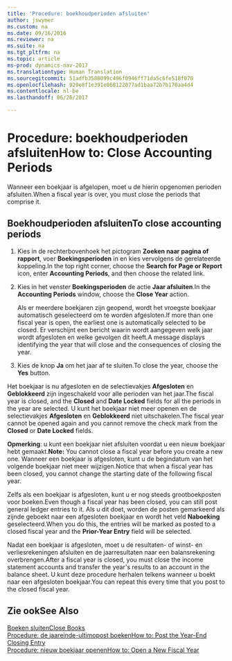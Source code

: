 ```yaml
---
title: 'Procedure: boekhoudperioden afsluiten'
author: jswymer
ms.custom: na
ms.date: 09/16/2016
ms.reviewer: na
ms.suite: na
ms.tgt_pltfrm: na
ms.topic: article
ms-prod: dynamics-nav-2017
ms.translationtype: Human Translation
ms.sourcegitcommit: 51adfb3588099c496f0946ff71da5c6fe518f070
ms.openlocfilehash: 929e8f1e391e868122077ad1baa72b7b170aa4d4
ms.contentlocale: nl-be
ms.lasthandoff: 06/26/2017

---
```

# <a name="how-to-close-accounting-periods"></a><span data-ttu-id="56442-102">Procedure: boekhoudperioden afsluiten</span><span class="sxs-lookup"><span data-stu-id="56442-102">How to: Close Accounting Periods</span></span>
<span data-ttu-id="56442-103">Wanneer een boekjaar is afgelopen, moet u de hierin opgenomen perioden afsluiten.</span><span class="sxs-lookup"><span data-stu-id="56442-103">When a fiscal year is over, you must close the periods that comprise it.</span></span>

## <a name="to-close-accounting-periods"></a><span data-ttu-id="56442-104">Boekhoudperioden afsluiten</span><span class="sxs-lookup"><span data-stu-id="56442-104">To close accounting periods</span></span>
1. <span data-ttu-id="56442-105">Kies in de rechterbovenhoek het pictogram **Zoeken naar pagina of rapport**, voer **Boekingsperioden** in en kies vervolgens de gerelateerde koppeling.</span><span class="sxs-lookup"><span data-stu-id="56442-105">In the top right corner, choose the **Search for Page or Report** icon, enter **Accounting Periods**, and then choose the related link.</span></span>
2. <span data-ttu-id="56442-106">Kies in het venster **Boekingsperioden** de actie **Jaar afsluiten**.</span><span class="sxs-lookup"><span data-stu-id="56442-106">In the **Accounting Periods** window, choose the **Close Year** action.</span></span>

    <span data-ttu-id="56442-107">Als er meerdere boekjaren zijn geopend, wordt het vroegste boekjaar automatisch geselecteerd om te worden afgesloten.</span><span class="sxs-lookup"><span data-stu-id="56442-107">If more than one fiscal year is open, the earliest one is automatically selected to be closed.</span></span> <span data-ttu-id="56442-108">Er verschijnt een bericht waarin wordt aangegeven welk jaar wordt afgesloten en welke gevolgen dit heeft.</span><span class="sxs-lookup"><span data-stu-id="56442-108">A message displays identifying the year that will close and the consequences of closing the year.</span></span>
3. <span data-ttu-id="56442-109">Kies de knop **Ja** om het jaar af te sluiten.</span><span class="sxs-lookup"><span data-stu-id="56442-109">To close the year, choose the **Yes** button.</span></span>

<span data-ttu-id="56442-110">Het boekjaar is nu afgesloten en de selectievakjes **Afgesloten** en **Geblokkeerd** zijn ingeschakeld voor alle perioden van het jaar.</span><span class="sxs-lookup"><span data-stu-id="56442-110">The fiscal year is closed, and the **Closed** and **Date Locked** fields for all the periods in the year are selected.</span></span> <span data-ttu-id="56442-111">U kunt het boekjaar niet meer openen en de selectievakjes **Afgesloten** en **Geblokkeerd** niet uitschakelen.</span><span class="sxs-lookup"><span data-stu-id="56442-111">The fiscal year cannot be opened again and you cannot remove the check mark from the **Closed** or **Date Locked** fields.</span></span>

<span data-ttu-id="56442-112">**Opmerking**: u kunt een boekjaar niet afsluiten voordat u een nieuw boekjaar hebt gemaakt.</span><span class="sxs-lookup"><span data-stu-id="56442-112">**Note:** You cannot close a fiscal year before you create a new one.</span></span> <span data-ttu-id="56442-113">Wanneer een boekjaar is afgesloten, kunt u de begindatum van het volgende boekjaar niet meer wijzigen.</span><span class="sxs-lookup"><span data-stu-id="56442-113">Notice that when a fiscal year has been closed, you cannot change the starting date of the following fiscal year.</span></span>

<span data-ttu-id="56442-114">Zelfs als een boekjaar is afgesloten, kunt u er nog steeds grootboekposten voor boeken.</span><span class="sxs-lookup"><span data-stu-id="56442-114">Even though a fiscal year has been closed, you can still post general ledger entries to it.</span></span> <span data-ttu-id="56442-115">Als u dit doet, worden de posten gemarkeerd als zijnde geboekt naar een afgesloten boekjaar en wordt het veld **Naboeking** geselecteerd.</span><span class="sxs-lookup"><span data-stu-id="56442-115">When you do this, the entries will be marked as posted to a closed fiscal year and the **Prior-Year Entry** field will be selected.</span></span>

<span data-ttu-id="56442-116">Nadat een boekjaar is afgesloten, moet u de resultaten- of winst- en verliesrekeningen afsluiten en de jaarresultaten naar een balansrekening overbrengen.</span><span class="sxs-lookup"><span data-stu-id="56442-116">After a fiscal year is closed, you must close the income statement accounts and transfer the year's results to an account in the balance sheet.</span></span> <span data-ttu-id="56442-117">U kunt deze procedure herhalen telkens wanneer u boekt naar een afgesloten boekjaar.</span><span class="sxs-lookup"><span data-stu-id="56442-117">You can repeat this every time that you post to the closed fiscal year.</span></span>

## <a name="see-also"></a><span data-ttu-id="56442-118">Zie ook</span><span class="sxs-lookup"><span data-stu-id="56442-118">See Also</span></span>
[<span data-ttu-id="56442-119">Boeken sluiten</span><span class="sxs-lookup"><span data-stu-id="56442-119">Close Books</span></span>](year-close-books.md)  
[<span data-ttu-id="56442-120">Procedure: de jaareinde-ultimopost boeken</span><span class="sxs-lookup"><span data-stu-id="56442-120">How to: Post the Year-End Closing Entry</span></span>](year-how-post-year-end-close-entry.md)  
[<span data-ttu-id="56442-121">Procedure: nieuw boekjaar openen</span><span class="sxs-lookup"><span data-stu-id="56442-121">How to: Open a New Fiscal Year</span></span>](finance-setup-how-open-new-fiscal-year.md)

